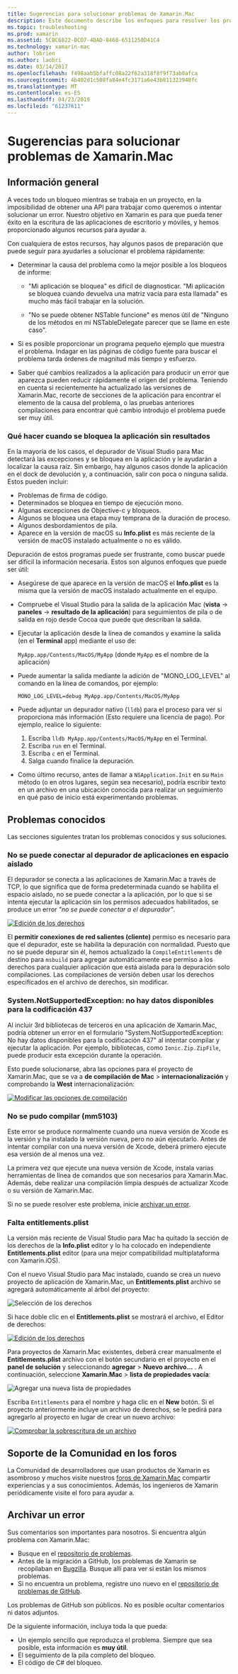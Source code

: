 ```yaml
---
title: Sugerencias para solucionar problemas de Xamarin.Mac
description: Este documento describe los enfoques para resolver los problemas detectados al desarrollo de aplicaciones de Xamarin.Mac. También se explica cómo obtener soporte técnico.
ms.topic: troubleshooting
ms.prod: xamarin
ms.assetid: 5CBC6822-BCD7-4DAD-8468-6511250D41C4
ms.technology: xamarin-mac
author: lobrien
ms.author: laobri
ms.date: 03/14/2017
ms.openlocfilehash: f498aab5bfaffc08a22f62a318f8f9f73ab0afca
ms.sourcegitcommit: 4b402d1c508fa84e4fc3171a6e43b811323948fc
ms.translationtype: MT
ms.contentlocale: es-ES
ms.lasthandoff: 04/23/2019
ms.locfileid: "61237611"
---
```

# <a name="xamarinmac-troubleshooting-tips"></a>Sugerencias para solucionar problemas de Xamarin.Mac

## <a name="overview"></a>Información general

A veces todo un bloqueo mientras se trabaja en un proyecto, en la imposibilidad de obtener una API para trabajar como queremos o intentar solucionar un error. Nuestro objetivo en Xamarin es para que pueda tener éxito en la escritura de las aplicaciones de escritorio y móviles, y hemos proporcionado algunos recursos para ayudar a.

Con cualquiera de estos recursos, hay algunos pasos de preparación que puede seguir para ayudarles a solucionar el problema rápidamente:

- Determinar la causa del problema como la mejor posible a los bloqueos de informe:
 
     - "Mi aplicación se bloquea" es difícil de diagnosticar. "Mi aplicación se bloquea cuando devuelva una matriz vacía para esta llamada" es mucho más fácil trabajar en la solución.

     - "No se puede obtener NSTable funcione" es menos útil de "Ninguno de los métodos en mi NSTableDelegate parecer que se llame en este caso".

- Si es posible proporcionar un programa pequeño ejemplo que muestra el problema. Indagar en las páginas de código fuente para buscar el problema tarda órdenes de magnitud más tiempo y esfuerzo.

- Saber qué cambios realizados a la aplicación para producir un error que aparezca pueden reducir rápidamente el origen del problema. Teniendo en cuenta si recientemente ha actualizado las versiones de Xamarin.Mac, recorte de secciones de la aplicación para encontrar el elemento de la causa del problema, o las pruebas anteriores compilaciones para encontrar qué cambio introdujo el problema puede ser muy útil.


### <a name="what-to-do-when-your-app-crashes-with-no-output"></a>Qué hacer cuando se bloquea la aplicación sin resultados

En la mayoría de los casos, el depurador de Visual Studio para Mac detectará las excepciones y se bloquea en la aplicación y le ayudarán a localizar la causa raíz. Sin embargo, hay algunos casos donde la aplicación en el dock de devolución y, a continuación, salir con poca o ninguna salida. Estos pueden incluir:

- Problemas de firma de código.
- Determinados se bloquea en tiempo de ejecución mono.
- Algunas excepciones de Objective-c y bloqueos.
- Algunos se bloquea una etapa muy temprana de la duración de proceso.
- Algunos desbordamientos de pila.
- Aparece en la versión de macOS su **Info.plist** es más reciente de la versión de macOS instalado actualmente o no es válido.

Depuración de estos programas puede ser frustrante, como buscar puede ser difícil la información necesaria. Estos son algunos enfoques que puede ser útil:

- Asegúrese de que aparece en la versión de macOS el **Info.plist** es la misma que la versión de macOS instalado actualmente en el equipo.
- Compruebe el Visual Studio para la salida de la aplicación Mac (**vista** -> **paneles** -> **resultado de la aplicación**) para seguimientos de pila o de salida en rojo desde Cocoa que puede que describan la salida.
- Ejecutar la aplicación desde la línea de comandos y examine la salida (en el **Terminal** app) mediante el uso de: 

     `MyApp.app/Contents/MacOS/MyApp` (donde `MyApp` es el nombre de la aplicación)
- Puede aumentar la salida mediante la adición de "MONO_LOG_LEVEL" al comando en la línea de comandos, por ejemplo: 

     `MONO_LOG_LEVEL=debug MyApp.app/Contents/MacOS/MyApp`
- Puede adjuntar un depurador nativo (`lldb`) para el proceso para ver si proporciona más información (Esto requiere una licencia de pago). Por ejemplo, realice lo siguiente:

    1. Escriba `lldb MyApp.app/Contents/MacOS/MyApp` en el Terminal.
    2. Escriba `run` en el Terminal.
    3. Escriba `c` en el Terminal.
    4. Salga cuando finalice la depuración.
- Como último recurso, antes de llamar a `NSApplication.Init` en su `Main` método (o en otros lugares, según sea necesario), podría escribir texto en un archivo en una ubicación conocida para realizar un seguimiento en qué paso de inicio está experimentando problemas.

## <a name="known-issues"></a>Problemas conocidos

Las secciones siguientes tratan los problemas conocidos y sus soluciones.

### <a name="unable-to-connect-to-the-debugger-in-sandboxed-apps"></a>No se puede conectar al depurador de aplicaciones en espacio aislado

El depurador se conecta a las aplicaciones de Xamarin.Mac a través de TCP, lo que significa que de forma predeterminada cuando se habilita el espacio aislado, no se puede conectar a la aplicación, por lo que si se intenta ejecutar la aplicación sin los permisos adecuados habilitados, se produce un error *"no se puede conectar a el depurador"*. 

[![Edición de los derechos](troubleshooting-images/debug01.png "los derechos de edición")](troubleshooting-images/debug01-large.png#lightbox)

El **permitir conexiones de red salientes (cliente)** permiso es necesario para que el depurador, este se habilita la depuración con normalidad. Puesto que no se puede depurar sin él, hemos actualizado la `CompileEntitlements` de destino para `msbuild` para agregar automáticamente ese permiso a los derechos para cualquier aplicación que está aislada para la depuración solo compilaciones. Las compilaciones de versión deben usar los derechos especificados en el archivo de derechos, sin modificar.

### <a name="systemnotsupportedexception-no-data-is-available-for-encoding-437"></a>System.NotSupportedException: no hay datos disponibles para la codificación 437
 
Al incluir 3rd bibliotecas de terceros en una aplicación de Xamarin.Mac, podría obtener un error en el formulario "System.NotSupportedException: No hay datos disponibles para la codificación 437" al intentar compilar y ejecutar la aplicación. Por ejemplo, bibliotecas, como `Ionic.Zip.ZipFile`, puede producir esta excepción durante la operación.

Esto puede solucionarse, abra las opciones para el proyecto de Xamarin.Mac, que se va a **de compilación de Mac** > **internacionalización** y comprobando la **West** internacionalización:

[![Modificar las opciones de compilación](troubleshooting-images/issue01.png "Modificar las opciones de compilación")](troubleshooting-images/issue01-large.png#lightbox)

### <a name="failed-to-compile-mm5103"></a>No se pudo compilar (mm5103)

Este error se produce normalmente cuando una nueva versión de Xcode es la versión y ha instalado la versión nueva, pero no aún ejecutarlo. Antes de intentar compilar con una nueva versión de Xcode, deberá primero ejecute esa versión de al menos una vez.

La primera vez que ejecute una nueva versión de Xcode, instala varias herramientas de línea de comandos que son necesarios para Xamarin.Mac. Además, debe realizar una compilación limpia después de actualizar Xcode o su versión de Xamarin.Mac.

Si no se puede resolver este problema, inicie [archivar un error](#filing-a-bug).

### <a name="missing-entitlementsplist"></a>Falta entitlements.plist

La versión más reciente de Visual Studio para Mac ha quitado la sección de los derechos de la **Info.plist** editor y lo ha colocado en independiente **Entitlements.plist** editor (para una mejor compatibilidad multiplataforma con Xamarin.iOS).

Con el nuevo Visual Studio para Mac instalado, cuando se crea un nuevo proyecto de aplicación de Xamarin.Mac, un **Entitlements.plist** archivo se agregará automáticamente al árbol del proyecto:

![Selección de los derechos](troubleshooting-images/entitlements01.png "seleccionando los derechos")

Si hace doble clic en el **Entitlements.plist** se mostrará el archivo, el Editor de derechos:

[![Edición de los derechos](troubleshooting-images/entitlements02.png "los derechos de edición")](troubleshooting-images/entitlements02-large.png#lightbox)

Para proyectos de Xamarin.Mac existentes, deberá crear manualmente el **Entitlements.plist** archivo con el botón secundario en el proyecto en el **panel de solución** y seleccionando **agregar**  >  **Nuevo archivo...** . A continuación, seleccione **Xamarin.Mac** > **lista de propiedades vacía**:

![Agregar una nueva lista de propiedades](troubleshooting-images/entitlements03.png "agregar una nueva lista de propiedades")

Escriba `Entitlements` para el nombre y haga clic en el **New** botón. Si el proyecto anteriormente incluye un archivo de derechos, se le pedirá para agregarlo al proyecto en lugar de crear un nuevo archivo:

[![Comprobar la sobrescritura de un archivo](troubleshooting-images/entitlements04.png "comprobando la sobrescritura de un archivo")](troubleshooting-images/entitlements04-large.png#lightbox)

## <a name="community-support-on-the-forums"></a>Soporte de la Comunidad en los foros

La Comunidad de desarrolladores que usan productos de Xamarin es asombroso y muchos visite nuestros [foros de Xamarin.Mac](http://forums.xamarin.com/categories/mac) compartir experiencias y a sus conocimientos. Además, los ingenieros de Xamarin periódicamente visite el foro para ayudar a.

<a name="filing-a-bug"/>

## <a name="filing-a-bug"></a>Archivar un error

Sus comentarios son importantes para nosotros. Si encuentra algún problema con Xamarin.Mac:

- Busque en el [repositorio de problemas](https://github.com/xamarin/xamarin-macios/issues). 
- Antes de la migración a GitHub, los problemas de Xamarin se recopilaban en [Bugzilla](https://bugzilla.xamarin.com/describecomponents.cgi). Busque allí para ver si están los mismos problemas.
- Si no encuentra un problema, registre uno nuevo en el [repositorio de problemas de GitHub](https://github.com/xamarin/xamarin-macios/issues/new).

Los problemas de GitHub son públicos. No es posible ocultar comentarios ni datos adjuntos. 

De la siguiente información, incluya toda la que pueda:                                                                                                                                          

- Un ejemplo sencillo que reproduzca el problema. Siempre que sea posible, esta información es **muy útil**. 
- El seguimiento de la pila completo del bloqueo.
- El código de C# del bloqueo. 
